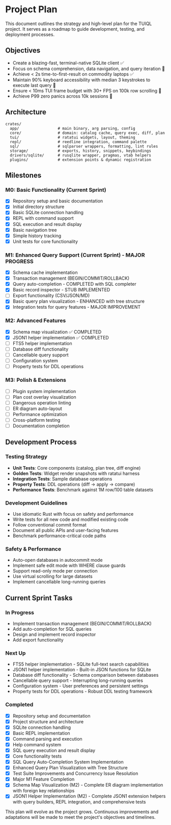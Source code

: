# Project Plan

This document outlines the strategy and high-level plan for the TUIQL project. It serves as a roadmap to guide development, testing, and deployment processes.

## Objectives

- Create a blazing-fast, terminal-native SQLite client ✅
- Focus on schema comprehension, data navigation, and query iteration 🚧
- Achieve < 2s time-to-first-result on commodity laptops ✅
- Maintain 90% keyboard accessibility with median 3 keystrokes to execute last query 🚧
- Ensure < 10ms TUI frame budget with 30+ FPS on 100k row scrolling 🚧
- Achieve P99 zero panics across 10k sessions 🚧

## Architecture

```
crates/
  app/                 # main binary, arg parsing, config
  core/                # domain: catalog cache, query exec, diff, plan
  tui/                 # ratatui widgets, layout, theming
  repl/                # reedline integration, command palette
  sql/                 # sqlparser wrappers, formatting, lint rules
  storage/             # exports, history, snippets, keybindings
  drivers/sqlite/      # rusqlite wrapper, pragmas, vtab helpers
  plugins/             # extension points & dynamic registration
```

## Milestones

### M0: Basic Functionality (Current Sprint)
- [x] Repository setup and basic documentation
- [x] Initial directory structure
- [x] Basic SQLite connection handling
- [x] REPL with command support
- [x] SQL execution and result display
- [x] Basic navigation tree
- [x] Simple history tracking
- [x] Unit tests for core functionality

### M1: Enhanced Query Support (Current Sprint) - MAJOR PROGRESS
- [x] Schema cache implementation
- [x] Transaction management (BEGIN/COMMIT/ROLLBACK)
- [x] Query auto-completion - COMPLETED with SQL completer
- [x] Basic record inspector - STUB IMPLEMENTED
- [ ] Export functionality (CSV/JSON/MD)
- [x] Basic query plan visualization - ENHANCED with tree structure
- [x] Integration tests for query features - MAJOR IMPROVEMENT

### M2: Advanced Features
- [x] Schema map visualization ✅ COMPLETED
- [x] JSON1 helper implementation ✅ COMPLETED
- [ ] FTS5 helper implementation
- [ ] Database diff functionality
- [ ] Cancellable query support
- [ ] Configuration system
- [ ] Property tests for DDL operations

### M3: Polish & Extensions
- [ ] Plugin system implementation
- [ ] Plan cost overlay visualization
- [ ] Dangerous operation linting
- [ ] ER diagram auto-layout
- [ ] Performance optimization
- [ ] Cross-platform testing
- [ ] Documentation completion

## Development Process

### Testing Strategy
- **Unit Tests**: Core components (catalog, plan tree, diff engine)
- **Golden Tests**: Widget render snapshots with ratatui harness
- **Integration Tests**: Sample database operations
- **Property Tests**: DDL operations (diff → apply → compare)
- **Performance Tests**: Benchmark against 1M row/100 table datasets

### Development Guidelines
- Use idiomatic Rust with focus on safety and performance
- Write tests for all new code and modified existing code
- Follow conventional commit format
- Document all public APIs and user-facing features
- Benchmark performance-critical code paths

### Safety & Performance
- Auto-open databases in autocommit mode
- Implement safe edit mode with WHERE clause guards
- Support read-only mode per connection
- Use virtual scrolling for large datasets
- Implement cancellable long-running queries

## Current Sprint Tasks

### In Progress
- Implement transaction management (BEGIN/COMMIT/ROLLBACK)
- Add auto-completion for SQL queries
- Design and implement record inspector
- Add export functionality

### Next Up
- FTS5 helper implementation - SQLite full-text search capabilities
- JSON1 helper implementation - Built-in JSON functions for SQLite
- Database diff functionality - Schema comparison between databases
- Cancellable query support - Interrupting long-running queries
- Configuration system - User preferences and persistent settings
- Property tests for DDL operations - Robust DDL testing framework

### Completed
- [x] Repository setup and documentation
- [x] Project structure and architecture
- [x] SQLite connection handling
- [x] Basic REPL implementation
- [x] Command parsing and execution
- [x] Help command system
- [x] SQL query execution and result display
- [x] Core functionality tests
- [x] SQL Query Auto-Completion System Implementation
- [x] Enhanced Query Plan Visualization with Tree Structure
- [x] Test Suite Improvements and Concurrency Issue Resolution
- [x] Major M1 Feature Completion
- [x] Schema Map Visualization (M2) - Complete ER diagram implementation with foreign key relationships
- [x] JSON1 Helper Implementation (M2) - Complete JSON1 extension helpers with query builders, REPL integration, and comprehensive tests

This plan will evolve as the project grows. Continuous improvements and adaptations will be made to meet the project's objectives and timelines.